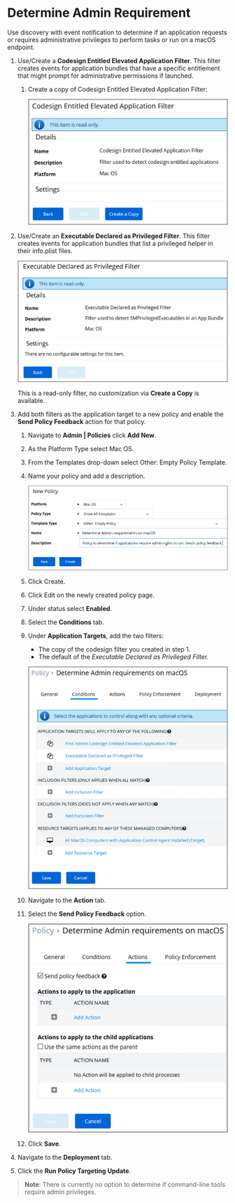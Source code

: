 [title]: # (Determine Admin Requirement)
[tags]: # (macOS,policy)
[priority]: # (7)
# Determine Admin Requirement

Use discovery with event notification to determine if an application requests or requires administrative privileges to perform tasks or run on a macOS endpoint.

1. Use/Create a __Codesign Entitled Elevated Application Filter__. This filter creates events for application bundles that have a specific entitlement that might prompt for administrative permissions if launched.
   1. Create a copy of Codesign Entitled Elevated Application Filter:

      ![Codesign Entitled Elevated Application Filter](images/mac/sudo_req_1.png)
1. Use/Create an __Executable Declared as Privileged Filter__. This filter creates events for application bundles that list a privileged helper in their info.plist files.

   ![Executable Declared as Privileged Filter](images/mac/sudo_req_2.png)

   This is a read-only filter, no customization via __Create a Copy__ is available.
1. Add both filters as the application target to a new policy and enable the __Send Policy Feedback__ action for that policy.
   1. Navigate to __Admin | Policies__ click __Add New__.
   1. As the Platform Type select Mac OS.
   1. From the Templates drop-down select Other: Empty Policy Template.
   1. Name your policy and add a description.

      ![New Policy](images/mac/sudo_req_3.png)
   1. Click Create.
   1. Click Edit on the newly created policy page.
   1. Under status select __Enabled__.
   1. Select the __Conditions__ tab.
   1. Under __Application Targets__, add the two filters:
      * The copy of the codesign filter you created in step 1.
      * The default of the __Executable Declared as Privileged Filter_._

      ![Application Targets](images/mac/sudo_req_4.png)
   1. Navigate to the __Action__ tab.
   1. Select the __Send Policy Feedback__ option.

      ![Send Policy Feedback](images/mac/sudo_req_5.png)
   1. Click __Save__.
1. Navigate to the __Deployment__ tab.
1. Click the __Run Policy Targeting Update__.

>**Note**:
>There is currently no option to determine if command-line tools require admin privileges.
